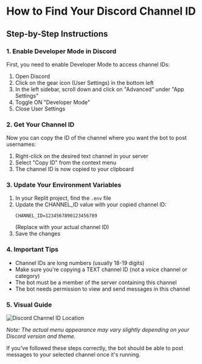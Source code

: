 # How to Find Your Discord Channel ID

## Step-by-Step Instructions

### 1. Enable Developer Mode in Discord

First, you need to enable Developer Mode to access channel IDs:

1. Open Discord
2. Click on the gear icon (User Settings) in the bottom left
3. In the left sidebar, scroll down and click on "Advanced" under "App Settings"
4. Toggle ON "Developer Mode"
5. Close User Settings

### 2. Get Your Channel ID

Now you can copy the ID of the channel where you want the bot to post usernames:

1. Right-click on the desired text channel in your server
2. Select "Copy ID" from the context menu
3. The channel ID is now copied to your clipboard

### 3. Update Your Environment Variables

1. In your Replit project, find the `.env` file
2. Update the CHANNEL_ID value with your copied channel ID:
   ```
   CHANNEL_ID=1234567890123456789
   ```
   (Replace with your actual channel ID)
3. Save the changes

### 4. Important Tips

- Channel IDs are long numbers (usually 18-19 digits)
- Make sure you're copying a TEXT channel ID (not a voice channel or category)
- The bot must be a member of the server containing this channel
- The bot needs permission to view and send messages in this channel

### 5. Visual Guide

![Discord Channel ID Location](https://i.imgur.com/eJEMSHg.png)

*Note: The actual menu appearance may vary slightly depending on your Discord version and theme.*

If you've followed these steps correctly, the bot should be able to post messages to your selected channel once it's running.